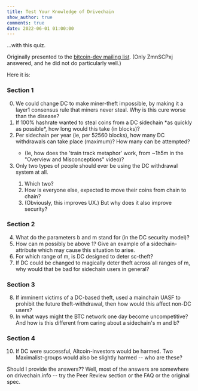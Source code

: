 ```yaml
---
title: Test Your Knowledge of Drivechain
show_author: true
comments: true
date: 2022-06-01 01:00:00
---
```



...with this quiz.

Originally presented to the [bitcoin-dev mailing list](https://lists.linuxfoundation.org/pipermail/bitcoin-dev/2022-February/019998.html). (Only ZmnSCPxj answered, and he did not do particularly well.)

Here it is:

### Section 1

<ol start="0">
  <li>We could change DC to make miner-theft impossible, by making it a layer1 consensus rule that miners never steal. Why is this cure worse than the disease?</li>
  <li>If 100% hashrate wanted to steal coins from a DC sidechain *as quickly as possible*, how long would this take (in blocks)?</li>
  <li>Per sidechain per year (ie, per 52560 blocks), how many DC withdrawals can take place (maximum)? How many can be attempted?</li>
    <ul><li>(Ie, how does the 'train track metaphor' work, from ~1h5m in the "Overview and Misconceptions" video)?</li></ul>
  <li>Only two types of people should ever be using the DC withdrawal system at all.</li>
    <ol>
      <li>Which two?</li>
      <li>How is everyone else, expected to move their coins from chain to chain?</li>
      <li>(Obviously, this improves UX.) But why does it also improve security?</li>
    </ol>
</ol>


### Section 2

<ol start="4">
  <li>What do the parameters b and m stand for (in the DC security model)?</li>
  <li>How can m possibly be above 1? Give an example of a sidechain-attribute which may cause this situation to arise.</li>
  <li>For which range of m, is DC designed to deter sc-theft?</li>
  <li>If DC could be changed to magically deter theft across all ranges of m, why would that be bad for sidechain users in general?</li>
</ol>


### Section 3

<ol start="8">
  <li>If imminent victims of a DC-based theft, used a mainchain UASF to prohibit the future theft-withdrawal, then how would this affect non-DC users?</li>
  <li>In what ways might the BTC network one day become uncompetitive? And how is this different from caring about a sidechain's m and b?</li>
</ol>

### Section 4

<ol start="10">
  <li>If DC were successful, Altcoin-investors would be harmed. Two Maximalist-groups would also be slightly harmed -- who are these?</li>
</ol>


Should I provide the answers?? Well, most of the answers are somewhere on drivechain.info -- try the Peer Review section or the FAQ or the original spec.